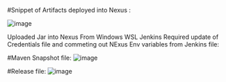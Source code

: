 
#Snippet of Artifacts deployed into Nexus :

![image](https://user-images.githubusercontent.com/50335583/136231986-e6f41e01-c5e1-474b-b049-3ce875de5f5d.png)

Uploaded Jar into Nexus From Windows WSL Jenkins Required update of Credentials file and commeting out NExus Env variables from Jenkins file:

#Maven Snapshot file:
![image](https://user-images.githubusercontent.com/50335583/137686583-2a6bc38b-8c42-4d28-924e-58308fbb128b.png)



#Release file: 
![image](https://user-images.githubusercontent.com/50335583/137686484-2bfb50dc-f270-4976-881d-a8394f2610f5.png)


